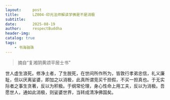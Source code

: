 ```yaml
---
layout:     post
title:      LZ004-印光法师解读学佛是不是消极
subtitle:   
date:       2025-08-19
author:     respectBuddha
header-img: 
catalog: true
tags:
    - 书海骊珠
---
```


> 摘自“复湘阴黄颂平居士书”

世人虚生浪死。修净土者，了生脱死，在世间所作所为，皆敦行孝弟忠信，礼义廉耻，但以厌离娑婆，即加之以消极，此真所谓竞买千担假，不买一担真也。于无实际者之事生贪著，反以为积极。于纲常伦理，身心性命上用工夫，反以为消极。吾愿世人，通如此消极，则娑婆世界，当转成清净佛国矣。

